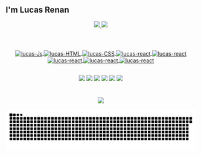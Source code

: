 ## I'm Lucas Renan

 <div align=center>
  <a href="https://github.com/B-Lucas365">
  <img height="160em" src="https://github-readme-stats.vercel.app/api?username=B-Lucas365&show_icons=true&theme=omni&include_all_commits=true&count_private=true"/>
  <img height="160em" src="https://github-readme-stats.vercel.app/api/top-langs/?username=B-Lucas365&layout=compact&langs_count=16&theme=omni"/>
 
   
<div>
<div style="display: inline_block"><br>
 <h1></h1>
  <img align="center" alt="lucas-Js" width="50px" src="https://www.svgrepo.com/show/303206/javascript-logo.svg">
  <img align="center" alt="lucas-HTML" width="50px" src="https://cdn1.iconfinder.com/data/icons/logotypes/32/badge-html-5-128.png">
  <img align="center" alt="lucas-CSS" width="50px" src="https://cdn4.iconfinder.com/data/icons/social-media-logos-6/512/121-css3-128.png">
 <img align="center" alt="lucas-react" width="50px" src="https://cdn4.iconfinder.com/data/icons/logos-and-brands/512/288_Sass_logo-128.png">
 <img align="center" alt="lucas-react" width="50px" src="https://cdn4.iconfinder.com/data/icons/logos-3/600/React.js_logo-256.png">
 <img align="center" alt="lucas-react" width="50px" src="https://www.svgrepo.com/show/303600/typescript-logo.svg">
 <img align="center" alt="lucas-react" width="50px" src="https://cdn4.iconfinder.com/data/icons/logos-and-brands/512/233_Node_Js_logo-256.png">
 <img align="center" alt="lucas-react" width="50px" src="https://cdn3.iconfinder.com/data/icons/social-media-2169/24/social_media_social_media_logo_git-128.png">
 
 
 
</div>
</div>


 ##
 

   
 <div align=center> 
  <a href="https://open.spotify.com/user/lucasrenan365?si=1250d1e595b24a40" target="_blank"><img src="https://img.shields.io/badge/Spotify-1ED760?&style=for-the-badge&logo=spotify&logoColor=white" target="_blank"></a>
  <a href="https://wa.me/5511939529655" target="_blank"><img src="https://img.shields.io/badge/WhatsApp-25D366?style=for-the-badge&logo=whatsapp&logoColor=white" target="_blank"></a>
  <a href="https://www.twitch.tv/bitlucas" target="_blank"><img src="https://img.shields.io/badge/Twitch-9146FF?style=for-the-badge&logo=twitch&logoColor=white" target="_blank"></a>
  <a href="https://www.instagram.com/1lucas_r/" target="_blank"><img src="https://img.shields.io/badge/-Instagram-%23E4405F?style=for-the-badge&logo=instagram&logoColor=white" target="_blank"></a>
 <a href="https://www.linkedin.com/in/lucas-renan3" target="_blank"><img src="https://img.shields.io/badge/LinkedIn-0077B5?style=for-the-badge&logo=linkedin&logoColor=white" target="_blank"></a>
 <a href = "mailto: lucasrenan365@outlook.com"><img src="https://img.shields.io/badge/Microsoft_Outlook-0078D4?style=for-the-badge&logo=microsoft-outlook&logoColor=white" target="_blank"></a>
</div>
 
 <br>
 
 <div align=center>
  <h3><b Contador de Visitantes</b></h3>
</div>
    
<!-- retro visitor counter -->  
<p align="center" >   
  <img src="https://profile-counter.glitch.me/B-Lucas365/count.svg" />  
</p>

![github contribution grid snake animation](https://raw.githubusercontent.com/B-Lucas365/B-Lucas365/output/github-contribution-grid-snake.svg)
<!--




